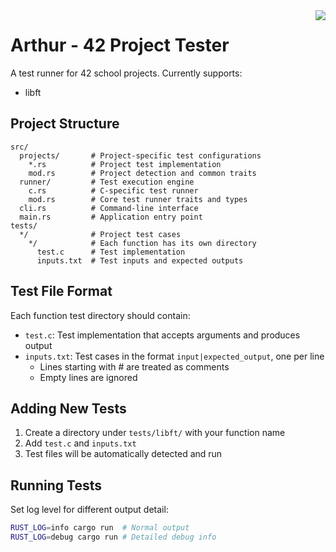 <img src="https://skillicons.dev/icons?i=rust" align="right" />

# Arthur - 42 Project Tester

A test runner for 42 school projects. Currently supports:

- libft

## Project Structure

```
src/
  projects/       # Project-specific test configurations
    *.rs          # Project test implementation
    mod.rs        # Project detection and common traits
  runner/         # Test execution engine
    c.rs          # C-specific test runner
    mod.rs        # Core test runner traits and types
  cli.rs          # Command-line interface
  main.rs         # Application entry point
tests/
  */              # Project test cases
    */            # Each function has its own directory
      test.c      # Test implementation
      inputs.txt  # Test inputs and expected outputs
```

## Test File Format

Each function test directory should contain:

- `test.c`: Test implementation that accepts arguments and produces output
- `inputs.txt`: Test cases in the format `input|expected_output`, one per line
    - Lines starting with # are treated as comments
    - Empty lines are ignored

## Adding New Tests

1. Create a directory under `tests/libft/` with your function name
2. Add `test.c` and `inputs.txt`
3. Test files will be automatically detected and run

## Running Tests

Set log level for different output detail:

```bash
RUST_LOG=info cargo run  # Normal output
RUST_LOG=debug cargo run # Detailed debug info
```